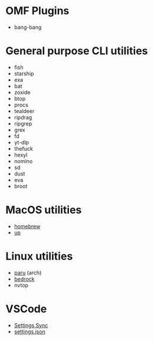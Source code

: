 # OMF Plugins
- bang-bang

# General purpose CLI utilities
- fish
- starship
- exa
- bat
- zoxide
- btop
- procs
- tealdeer
- ripdrag
- ripgrep
- grex
- fd
- yt-dlp
- thefuck
- hexyl
- nomino
- sd
- dust
- eva
- broot

# MacOS utilities
- [homebrew](https://brew.sh/)
- [up](https://gist.github.com/mayel/c07bc0acb91824501d5bdbdc9eb7b33a)

# Linux utilities
- [paru](https://github.com/Morganamilo/paru) (arch)
- [bedrock](https://bedrocklinux.org/0.7/installation-instructions.html#installation)
- nvtop

# VSCode
- [Settings Sync](https://gist.github.com/Zoltan-Balazs/938e5024472d4033d3a2d657cbea420c)
- [settings.json](https://gist.github.com/Zoltan-Balazs/683df380647b74d08d9a916742c451d6)
